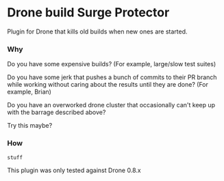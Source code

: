 # Drone build Surge Protector
Plugin for Drone that kills old builds when new ones are started.

### Why
Do you have some expensive builds? (For example, large/slow test suites)

Do you have some jerk that pushes a bunch of commits to their PR branch while working
without caring about the results until they are done? (For example, Brian)

Do you have an overworked drone cluster that occasionally can't keep up with the barrage described above?

Try this maybe?

### How
```
stuff
```

This plugin was only tested against Drone 0.8.x
